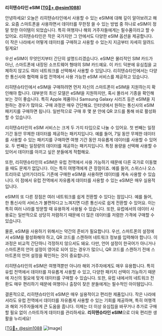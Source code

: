 **리히텐슈타인 eSIM [[TG💪+ @esim1088](https://t.me/s/esim1088)]**

안녕하세요! 오늘은 리히텐슈타인에서 사용할 수 있는 eSIM에 대해 깊이 알아보려고 해요. 요즘 스마트폰을 사용하면서 데이터를 무한정 쓸 수 있는 방법 중 하나로 eSIM이 정말 핫한 아이템이 되었습니다. 특히 여행자나 해외 거주자들에게는 필수품이라고 할 수 있어요. 리히텐슈타인은 작은 국가지만 그 안에서도 다양한 eSIM 옵션을 제공합니다. 이 작은 나라에서 어떻게 데이터를 구매하고 사용할 수 있는지 지금부터 자세히 알려드릴게요!

우선 eSIM이 무엇인지부터 간단히 설명드리겠습니다. eSIM은 물리적인 SIM 카드가 아닌, 스마트폰에 내장된 소프트웨어 형태의 SIM 카드예요. 이 카드 덕분에 유심칩을 교체하지 않고도 여러 네트워크를 선택해서 사용할 수 있답니다. 리히텐슈타인에서는 다양한 통신사와 협력해 유럽 전역에서 사용 가능한 eSIM 서비스를 제공하고 있습니다.

리히텐슈타인에서 eSIM을 구매하려면 먼저 자신의 스마트폰이 eSIM을 지원하는지 확인해야 합니다. 대부분의 최신 모델은 eSIM을 지원하지만, 혹시 몰라서 기종을 확인해 보는 것이 좋습니다. 특히 Apple 제품이나 Samsung Galaxy 시리즈 등은 eSIM을 지원하는 경우가 많아요. 구매 과정은 매우 간단해요. 인터넷에서 원하는 통신사의 eSIM 패키지를 구매하면 됩니다. 일반적으로 구매 후 몇 분 안에 QR 코드를 통해 바로 활성화할 수 있습니다.

리히텐슈타인의 eSIM 서비스는 크게 두 가지 타입으로 나눌 수 있어요. 첫 번째는 일정 기간 동안 무제한 데이터를 제공하는 패키지입니다. 예를 들어, 7일 동안 무제한 데이터를 사용할 수 있는 패키지를 구매하면 여행 기간 동안 자유롭게 데이터를 사용할 수 있어요. 두 번째는 일정량의 데이터를 제공하는 패키지입니다. 특정 용량을 선택해 사용할 수 있어서 데이터를 아끼고 싶은 분들에게 적합해요.

또한, 리히텐슈타인의 eSIM은 유럽 전역에서 사용 가능하기 때문에 다른 국가로 이동했을 때도 문제가 없답니다. 이는 특히 여행객에게 큰 장점이죠. 예를 들어, 스위스나 오스트리아로 넘어가더라도 기존에 구매한 eSIM을 사용하면 데이터를 계속 사용할 수 있습니다. 이 점에서 유럽 전역에서 자유롭게 데이터를 사용할 수 있는 eSIM은 매우 실용적입니다.

eSIM의 또 다른 장점은 여러 네트워크를 쉽게 전환할 수 있다는 점입니다. 예를 들어, 한 통신사의 서비스가 불편하다고 느껴지면 다른 통신사로 쉽게 전환할 수 있어요. 이는 특히 여러 나라를 방문할 때 유용하게 사용될 수 있습니다. 또한, 유럽에서의 데이터 사용료는 일반적으로 상당히 저렴하기 때문에 더 많은 데이터를 저렴한 가격에 구매할 수 있습니다.

물론, eSIM을 사용하기 위해서는 약간의 준비가 필요합니다. 우선, 스마트폰의 설정에서 eSIM을 활성화해야 하고, QR 코드를 스캔하여 네트워크 정보를 입력해야 합니다. 이 과정은 비교적 간단하니 걱정하지 않으셔도 돼요. 다만, 언어 설정이 한국어가 아니거나 스마트폰의 언어 설정이 영어로 되어 있는 경우가 많으니, QR 코드를 스캔하기 전에 스마트폰의 언어 설정을 확인하는 것이 중요합니다.

리히텐슈타인의 eSIM은 여행객뿐만 아니라 해외 거주자에게도 매우 유용합니다. 특히 유럽 전역에서 데이터를 자유롭게 사용할 수 있고, 다양한 패키지 선택이 가능하기 때문에 자신의 필요에 맞게 데이터를 구매할 수 있습니다. 또한, 유럽 내에서의 네트워크 전환도 매우 편리하기 때문에 여행이나 출장이 잦은 분들에게는 필수적인 아이템입니다.

결론적으로, 리히텐슈타인의 eSIM은 매우 실용적이고 편리한 제품입니다. 작은 나라에서라도 유럽 전역에서 데이터를 자유롭게 사용할 수 있는 기회를 제공하며, 특히 여행객과 해외 거주자들에게 큰 도움을 줍니다. 이제는 더 이상 유심칩을 바꾸거나 추가로 구매할 필요 없이 스마트하게 데이터를 관리하세요. **리히텐슈타인 eSIM**으로 더욱 편리한 생활을 누리세요!

[[TG💪+ @esim1088](https://t.me/s/esim1088) ![Image](https://i.postimg.cc/Y0z9fWf4/image.png)]